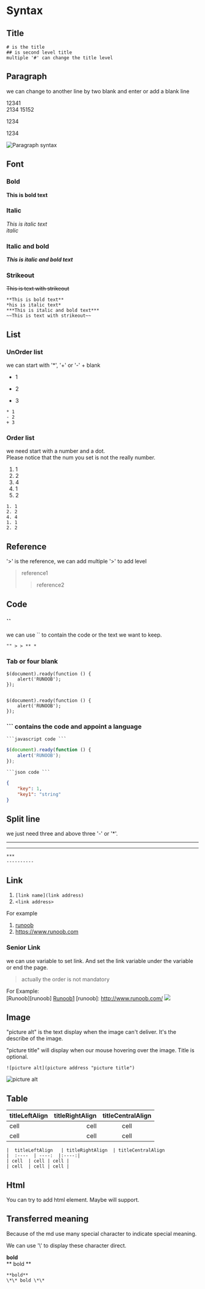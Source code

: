 # Syntax

## Title
```
# is the title 
## is second level title
multiple '#' can change the title level
```

## Paragraph
we can change to another line by two blank and enter or add a blank line 

12341  
2134
15152

1234

1234

![Paragraph syntax](assets/markdownParagraph.png "Paragraph syntax")


## Font

### Bold
**This is bold text**

### Italic
*This is italic text*  
_italic_

### Italic and bold 
***This is italic and bold text***

### Strikeout
~~This is text with strikeout~~
```
**This is bold text**
*his is italic text*
***This is italic and bold text***
~~This is text with strikeout~~
```
## List
### UnOrder list
we can start with '*', '+' or '-' + blank
* 1
- 2
+ 3
```
* 1
- 2
+ 3
```

### Order list
we need start with a number and a dot.  
Please notice that the num you set is not the really number.
1. 1
2. 2
4. 4
1. 1
2. 2
```
1. 1
2. 2
4. 4
1. 1
2. 2
```

## Reference

'>' is the reference, we can add multiple '>' to add level

> reference1
> > reference2

## Code
### ``
we can use `` to contain the code or the text we want to keep.

`"" > > ** *`

### Tab or four blank
    $(document).ready(function () {
        alert('RUNOOB');
    });
    

    $(document).ready(function () {
        alert('RUNOOB');
    });

### ``` contains the code and appoint a language
 ` ```javascript code ``` `
```javascript
$(document).ready(function () {
    alert('RUNOOB');
});
```

 ` ```json code ``` `
```json
{   
    "key": 1, 
    "key1": "string"
}
```

## Split line

we just need three and above three '-' or '*'.

***
----------

~~~
***
----------
~~~

## Link
1. `[link name](link address)`
2. `<link address>`
   
For example 
1. [runoob](https://www.runoob.com)
2. <https://www.runoob.com>

### Senior Link
we can use variable to set link. And set the link variable under the variable or end the page.
> actually the order is not mandatory

[runoob1]: http://www.runoob.com/
For Example:  
[Runoob][runoob]
[Runoob1][runoob1]
[runoob]: http://www.runoob.com/
![](assets/seniorLink.png)

## Image
"picture alt" is the text display when the image can't deliver. It's the describe of the image.

"picture title" will display when our mouse hovering over the image. Title is optional.

```
![picture alt](picture address "picture title")

```
![picture alt](assets/markdownPreview.png 
"picture title")

## Table
|  titleLeftAlign   | titleRightAlign  | titleCentralAlign
|  :----  | ----:  |:----:|
| cell  | cell | cell |
| cell  | cell | cell |

```
|  titleLeftAlign   | titleRightAlign  | titleCentralAlign
|  :----  | ----:  |:----:|
| cell  | cell | cell |
| cell  | cell | cell |
```

## Html
You can try to add html element. Maybe will support.

## Transferred meaning
Because of the md use many special character to indicate special meaning.

We can use '\\' to display these character direct.

**bold**   
\*\* bold \*\*
~~~
**bold**   
\*\* bold \*\*
~~~